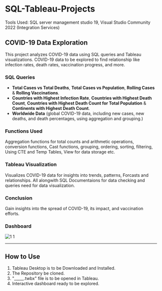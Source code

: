 # SQL-Tableau-Projects
Tools Used: SQL server management studio 19, Visual Studio Community 2022 (Integration Services)
## COVID-19 Data Exploration
This project analyzes COVID-19 data using SQL queries and Tableau visualizations.
COVID-19 data to be explored to find relationship like infection rates, death rates, vaccination progress, and more.

### SQL Queries
- **Total Cases vs Total Deaths**, **Total Cases vs Population**, **Rolling Cases** & **Rolling Vaccinations**.
- **Countries with Highest Infection Rate**, **Countries with Highest Death Count**, **Countries with Highest Death Count for Total Population** & **Continents with Highest Death Count**.
- **Worldwide Data** (global COVID-19 data, including new cases, new deaths, and death percentages, using aggregation and grouping.)

### Functions Used
Aggregation functions for total counts and arithmetic operations,  conversion functions, Cast functions,  grouping, ordering, sorting, filtering, Using CTE and Temp Tables, View for data storage etc.

### Tableau Visualization
Visualizes COVID-19 data for insights into trends, patterns, Forcasts and relationships. All alongwith SQL Documentaions for data checking and queries need for data visualization.

### Conclusion
Gain insights into the spread of COVID-19, its impact, and vaccination efforts.

### Dashboard
![1 1](https://github.com/saahen-sriyan-mishra/SQL-Tableau-Projects/assets/139043263/c742e82e-b52a-44dc-8299-ea2d869d0e3b)

---------------------------------------------------------------------------------------------------------------------------------------------------------------------------------------------------------------------
## How to Use
1. Tableau Desktop is to be Downloaded and Installed.
2. The Repository be cloned.
3.  "_____.twbx" file is to be opened in Tableau.
4. Interactive dashboard ready to be explored.
